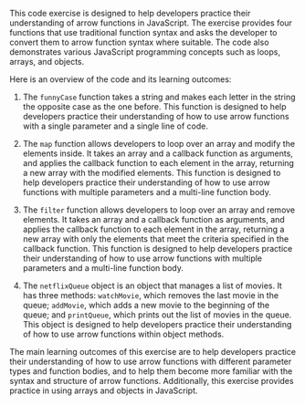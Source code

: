 This code exercise is designed to help developers practice their understanding of arrow functions in JavaScript. The exercise provides four functions that use traditional function syntax and asks the developer to convert them to arrow function syntax where suitable. The code also demonstrates various JavaScript programming concepts such as loops, arrays, and objects.

Here is an overview of the code and its learning outcomes:

1.  The `funnyCase` function takes a string and makes each letter in the string the opposite case as the one before. This function is designed to help developers practice their understanding of how to use arrow functions with a single parameter and a single line of code.
    
2.  The `map` function allows developers to loop over an array and modify the elements inside. It takes an array and a callback function as arguments, and applies the callback function to each element in the array, returning a new array with the modified elements. This function is designed to help developers practice their understanding of how to use arrow functions with multiple parameters and a multi-line function body.
    
3.  The `filter` function allows developers to loop over an array and remove elements. It takes an array and a callback function as arguments, and applies the callback function to each element in the array, returning a new array with only the elements that meet the criteria specified in the callback function. This function is designed to help developers practice their understanding of how to use arrow functions with multiple parameters and a multi-line function body.
    
4.  The `netflixQueue` object is an object that manages a list of movies. It has three methods: `watchMovie`, which removes the last movie in the queue; `addMovie`, which adds a new movie to the beginning of the queue; and `printQueue`, which prints out the list of movies in the queue. This object is designed to help developers practice their understanding of how to use arrow functions within object methods.
    

The main learning outcomes of this exercise are to help developers practice their understanding of how to use arrow functions with different parameter types and function bodies, and to help them become more familiar with the syntax and structure of arrow functions. Additionally, this exercise provides practice in using arrays and objects in JavaScript.